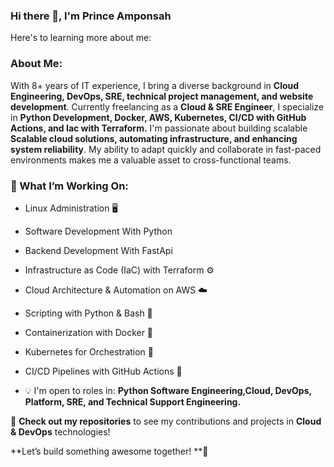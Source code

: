 ### Hi there 👋, I'm Prince Amponsah
Here's to learning more about me:

### About Me:

With 8+ years of IT experience, I bring a diverse background in **Cloud Engineering, DevOps, SRE, technical project management, and website development**. Currently freelancing as a **Cloud & SRE Engineer**, I specialize in **Python Development, Docker, AWS, Kubernetes, CI/CD with GitHub Actions, and Iac with Terraform.**
I'm passionate about building scalable **Scalable cloud solutions, automating infrastructure, and enhancing system reliability**. My ability to adapt quickly and collaborate in fast-paced environments makes me a valuable asset to cross-functional teams.

### 🔧 What I’m Working On: ###

- Linux Administration 🖥️
- Software Development With Python
- Backend Development With FastApi
- Infrastructure as Code (IaC) with Terraform ⚙️
- Cloud Architecture & Automation on AWS ☁️
- Scripting with Python & Bash 🐍
- Containerization with Docker 🐳
- Kubernetes for Orchestration 🚢
- CI/CD Pipelines with GitHub Actions 🔄
  
- 💡 I'm open to roles in: **Python Software Engineering,Cloud, DevOps, Platform, SRE, and Technical Support Engineering.**
  
 📂 **Check out my repositories** to see my contributions and projects in **Cloud & DevOps** technologies!
 
 **Let’s build something awesome together! **🚀


